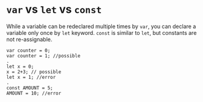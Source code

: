 # `var` vs `let` vs `const`
While a variable can be redeclared multiple times by `var`, you can declare a variable only once by `let` keyword. `const` is similar to `let`, but constants are not re-assignable.
```
var counter = 0; 
var counter = 1; //possible
.
let x = 0;
x = 2+3; // possible
let x = 1; //error
.
const AMOUNT = 5;
AMOUNT = 10; //error
```
